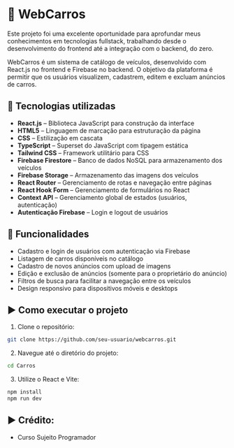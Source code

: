 # 🚗 WebCarros

Este projeto foi uma excelente oportunidade para aprofundar meus conhecimentos em tecnologias fullstack, trabalhando desde o desenvolvimento do frontend até a integração com o backend, do zero.

WebCarros é um sistema de catálogo de veículos, desenvolvido com React.js no frontend e Firebase no backend. O objetivo da plataforma é permitir que os usuários visualizem, cadastrem, editem e excluam anúncios de carros.

## 🔧 Tecnologias utilizadas

- **React.js** – Biblioteca JavaScript para construção da interface
- **HTML5** – Linguagem de marcação para estruturação da página
- **CSS** – Estilização em cascata
- **TypeScript** – Superset do JavaScript com tipagem estática
- **Tailwind CSS** – Framework utilitário para CSS
- **Firebase Firestore** – Banco de dados NoSQL para armazenamento dos veículos
- **Firebase Storage** – Armazenamento das imagens dos veículos
- **React Router** – Gerenciamento de rotas e navegação entre páginas
- **React Hook Form** – Gerenciamento de formulários no React
- **Context API** – Gerenciamento global de estados (usuários, autenticação)
- **Autenticação Firebase** – Login e logout de usuários

## 🚀 Funcionalidades

- Cadastro e login de usuários com autenticação via Firebase
- Listagem de carros disponíveis no catálogo
- Cadastro de novos anúncios com upload de imagens
- Edição e exclusão de anúncios (somente para o proprietário do anúncio)
- Filtros de busca para facilitar a navegação entre os veículos
- Design responsivo para dispositivos móveis e desktops

## ▶️ Como executar o projeto

1. Clone o repositório:

```bash
git clone https://github.com/seu-usuario/webcarros.git
```

2. Navegue até o diretório do projeto:

```bash
cd Carros
```

3. Utilize o React e Vite:

```bash
npm install
npm run dev
```

## ▶️ Crédito:

- Curso Sujeito Programador
